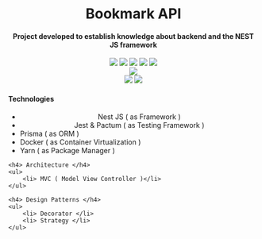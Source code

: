 # <div align="center"> Bookmark API  </div> #
<h4 align="center"> Project developed to establish knowledge about backend and the <strong>NEST JS</strong> framework </h4>
<div align="center"> <img src="https://img.shields.io/badge/NestJS-red" > <img src="https://img.shields.io/badge/Jest-green"> <img src="https://img.shields.io/badge/Prisma-grey"> <img src="https://img.shields.io/badge/Docker-blue"> <img src="https://img.shields.io/badge/Yarn-lightblue"> </div>

<div align="center"> <img src="https://img.shields.io/badge/MVC-Model_View_Controller-yellow"> </div>

<div align="center"> <img src=https://img.shields.io/badge/Decorator-lightred> <img src=https://img.shields.io/badge/Strategy-lightgrey> </div>

<div>
    <h4 align-content="center"> Technologies </h4>
    <ul>
        <li align="center"> Nest JS ( as Framework ) </li>
        <li align="center"> Jest & Pactum ( as Testing Framework ) </li>
        <li> Prisma ( as ORM ) </li>
        <li> Docker ( as Container Virtualization ) </li>
        <li> Yarn ( as Package Manager ) </li>
    </ul>
    
    <h4> Architecture </h4>
    <ul>
        <li> MVC ( Model View Controller )</li>
    </ul>
    
    <h4> Design Patterns </h4>
    <ul>
        <li> Decorator </li>
        <li> Strategy </li>
    </ul>

</div>

    
